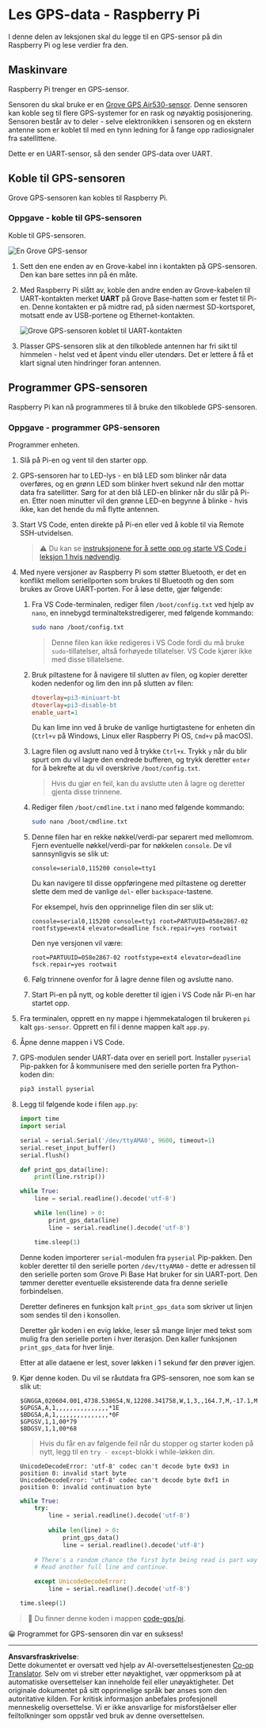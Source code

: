 <!--
CO_OP_TRANSLATOR_METADATA:
{
  "original_hash": "3b2448c7ab4e9673e77e35a50c5e350d",
  "translation_date": "2025-08-27T21:24:42+00:00",
  "source_file": "3-transport/lessons/1-location-tracking/pi-gps-sensor.md",
  "language_code": "no"
}
-->
# Les GPS-data - Raspberry Pi

I denne delen av leksjonen skal du legge til en GPS-sensor på din Raspberry Pi og lese verdier fra den.

## Maskinvare

Raspberry Pi trenger en GPS-sensor.

Sensoren du skal bruke er en [Grove GPS Air530-sensor](https://www.seeedstudio.com/Grove-GPS-Air530-p-4584.html). Denne sensoren kan koble seg til flere GPS-systemer for en rask og nøyaktig posisjonering. Sensoren består av to deler - selve elektronikken i sensoren og en ekstern antenne som er koblet til med en tynn ledning for å fange opp radiosignaler fra satellittene.

Dette er en UART-sensor, så den sender GPS-data over UART.

## Koble til GPS-sensoren

Grove GPS-sensoren kan kobles til Raspberry Pi.

### Oppgave - koble til GPS-sensoren

Koble til GPS-sensoren.

![En Grove GPS-sensor](../../../../../translated_images/grove-gps-sensor.247943bf69b03f0d1820ef6ed10c587f9b650e8db55b936851c92412180bd3e2.no.png)

1. Sett den ene enden av en Grove-kabel inn i kontakten på GPS-sensoren. Den kan bare settes inn på én måte.

1. Med Raspberry Pi slått av, koble den andre enden av Grove-kabelen til UART-kontakten merket **UART** på Grove Base-hatten som er festet til Pi-en. Denne kontakten er på midtre rad, på siden nærmest SD-kortsporet, motsatt ende av USB-portene og Ethernet-kontakten.

    ![Grove GPS-sensoren koblet til UART-kontakten](../../../../../translated_images/pi-gps-sensor.1f99ee2b2f6528915047ec78967bd362e0e4ee0ed594368a3837b9cf9cdaca64.no.png)

1. Plasser GPS-sensoren slik at den tilkoblede antennen har fri sikt til himmelen - helst ved et åpent vindu eller utendørs. Det er lettere å få et klart signal uten hindringer foran antennen.

## Programmer GPS-sensoren

Raspberry Pi kan nå programmeres til å bruke den tilkoblede GPS-sensoren.

### Oppgave - programmer GPS-sensoren

Programmer enheten.

1. Slå på Pi-en og vent til den starter opp.

1. GPS-sensoren har to LED-lys - en blå LED som blinker når data overføres, og en grønn LED som blinker hvert sekund når den mottar data fra satellitter. Sørg for at den blå LED-en blinker når du slår på Pi-en. Etter noen minutter vil den grønne LED-en begynne å blinke - hvis ikke, kan det hende du må flytte antennen.

1. Start VS Code, enten direkte på Pi-en eller ved å koble til via Remote SSH-utvidelsen.

    > ⚠️ Du kan se [instruksjonene for å sette opp og starte VS Code i leksjon 1 hvis nødvendig](../../../1-getting-started/lessons/1-introduction-to-iot/pi.md).

1. Med nyere versjoner av Raspberry Pi som støtter Bluetooth, er det en konflikt mellom seriellporten som brukes til Bluetooth og den som brukes av Grove UART-porten. For å løse dette, gjør følgende:

    1. Fra VS Code-terminalen, rediger filen `/boot/config.txt` ved hjelp av `nano`, en innebygd terminaltekstredigerer, med følgende kommando:

        ```sh
        sudo nano /boot/config.txt
        ```

        > Denne filen kan ikke redigeres i VS Code fordi du må bruke `sudo`-tillatelser, altså forhøyede tillatelser. VS Code kjører ikke med disse tillatelsene.

    1. Bruk piltastene for å navigere til slutten av filen, og kopier deretter koden nedenfor og lim den inn på slutten av filen:

        ```ini
        dtoverlay=pi3-miniuart-bt
        dtoverlay=pi3-disable-bt
        enable_uart=1
        ```

        Du kan lime inn ved å bruke de vanlige hurtigtastene for enheten din (`Ctrl+v` på Windows, Linux eller Raspberry Pi OS, `Cmd+v` på macOS).

    1. Lagre filen og avslutt nano ved å trykke `Ctrl+x`. Trykk `y` når du blir spurt om du vil lagre den endrede bufferen, og trykk deretter `enter` for å bekrefte at du vil overskrive `/boot/config.txt`.

        > Hvis du gjør en feil, kan du avslutte uten å lagre og deretter gjenta disse trinnene.

    1. Rediger filen `/boot/cmdline.txt` i nano med følgende kommando:

        ```sh
        sudo nano /boot/cmdline.txt
        ```

    1. Denne filen har en rekke nøkkel/verdi-par separert med mellomrom. Fjern eventuelle nøkkel/verdi-par for nøkkelen `console`. De vil sannsynligvis se slik ut:

        ```output
        console=serial0,115200 console=tty1 
        ```

        Du kan navigere til disse oppføringene med piltastene og deretter slette dem med de vanlige `del`- eller `backspace`-tastene.

        For eksempel, hvis den opprinnelige filen din ser slik ut:

        ```output
        console=serial0,115200 console=tty1 root=PARTUUID=058e2867-02 rootfstype=ext4 elevator=deadline fsck.repair=yes rootwait
        ```

        Den nye versjonen vil være:

        ```output
        root=PARTUUID=058e2867-02 rootfstype=ext4 elevator=deadline fsck.repair=yes rootwait
        ```

    1. Følg trinnene ovenfor for å lagre denne filen og avslutte nano.

    1. Start Pi-en på nytt, og koble deretter til igjen i VS Code når Pi-en har startet opp.

1. Fra terminalen, opprett en ny mappe i hjemmekatalogen til brukeren `pi` kalt `gps-sensor`. Opprett en fil i denne mappen kalt `app.py`.

1. Åpne denne mappen i VS Code.

1. GPS-modulen sender UART-data over en seriell port. Installer `pyserial` Pip-pakken for å kommunisere med den serielle porten fra Python-koden din:

    ```sh
    pip3 install pyserial
    ```

1. Legg til følgende kode i filen `app.py`:

    ```python
    import time
    import serial
    
    serial = serial.Serial('/dev/ttyAMA0', 9600, timeout=1)
    serial.reset_input_buffer()
    serial.flush()
    
    def print_gps_data(line):
        print(line.rstrip())
    
    while True:
        line = serial.readline().decode('utf-8')
    
        while len(line) > 0:
            print_gps_data(line)
            line = serial.readline().decode('utf-8')
    
        time.sleep(1)
    ```

    Denne koden importerer `serial`-modulen fra `pyserial` Pip-pakken. Den kobler deretter til den serielle porten `/dev/ttyAMA0` - dette er adressen til den serielle porten som Grove Pi Base Hat bruker for sin UART-port. Den tømmer deretter eventuelle eksisterende data fra denne serielle forbindelsen.

    Deretter defineres en funksjon kalt `print_gps_data` som skriver ut linjen som sendes til den i konsollen.

    Deretter går koden i en evig løkke, leser så mange linjer med tekst som mulig fra den serielle porten i hver iterasjon. Den kaller funksjonen `print_gps_data` for hver linje.

    Etter at alle dataene er lest, sover løkken i 1 sekund før den prøver igjen.

1. Kjør denne koden. Du vil se råutdata fra GPS-sensoren, noe som kan se slik ut:

    ```output
    $GNGGA,020604.001,4738.538654,N,12208.341758,W,1,3,,164.7,M,-17.1,M,,*67
    $GPGSA,A,1,,,,,,,,,,,,,,,*1E
    $BDGSA,A,1,,,,,,,,,,,,,,,*0F
    $GPGSV,1,1,00*79
    $BDGSV,1,1,00*68
    ```

    > Hvis du får en av følgende feil når du stopper og starter koden på nytt, legg til en `try - except`-blokk i while-løkken din.

      ```output
      UnicodeDecodeError: 'utf-8' codec can't decode byte 0x93 in position 0: invalid start byte
      UnicodeDecodeError: 'utf-8' codec can't decode byte 0xf1 in position 0: invalid continuation byte
      ```

    ```python
    while True:
        try:
            line = serial.readline().decode('utf-8')
              
            while len(line) > 0:
                print_gps_data()
                line = serial.readline().decode('utf-8')
      
        # There's a random chance the first byte being read is part way through a character.
        # Read another full line and continue.

        except UnicodeDecodeError:
            line = serial.readline().decode('utf-8')

    time.sleep(1)
    ```

> 💁 Du finner denne koden i mappen [code-gps/pi](../../../../../3-transport/lessons/1-location-tracking/code-gps/pi).

😀 Programmet for GPS-sensoren din var en suksess!

---

**Ansvarsfraskrivelse**:  
Dette dokumentet er oversatt ved hjelp av AI-oversettelsestjenesten [Co-op Translator](https://github.com/Azure/co-op-translator). Selv om vi streber etter nøyaktighet, vær oppmerksom på at automatiske oversettelser kan inneholde feil eller unøyaktigheter. Det originale dokumentet på sitt opprinnelige språk bør anses som den autoritative kilden. For kritisk informasjon anbefales profesjonell menneskelig oversettelse. Vi er ikke ansvarlige for misforståelser eller feiltolkninger som oppstår ved bruk av denne oversettelsen.